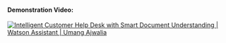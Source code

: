 #### Demonstration Video: 
[![Intelligent Customer Help Desk with Smart Document Understanding | Watson Assistant | Umang Ajwalia](https://user-images.githubusercontent.com/39110739/83249703-9c875c00-a1c4-11ea-85ae-35df1c3b4c44.png
)](http://www.youtube.com/watch?v=irchfIcORmk "Intelligent Customer Help Desk with Smart Document Understanding | Watson Assistant | Umang Ajwalia")

